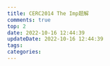 ```yaml
---
title: CERC2014 The Imp题解
comments: true
top: 2
date: 2022-10-16 12:44:39
updateDate: 2022-10-16 12:44:39
tags:
categories:
---
```

